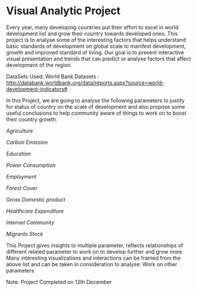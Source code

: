 <h1>Visual Analytic Project </h1>
Every year, many developing countries put their effort to excel in world development list and grow their country towards developed ones. This project is to analyse some of the interesting factors that helps understand basic standards of development on global scale to manifest development, growth and improved standard of living. Our goal is to present interactive visual presentation and trends that can predict or analyse factors that affect development of the region.

DataSets Used: World Bank Datasets : http://databank.worldbank.org/data/reports.aspx?source=world-development-indicators#

In this Project, we are going to analyse the following parameters to justify for status of country on the scale of development and also propose some useful conclusions to help community aware of things to work on to boost their country growth.
<i>

Agriculture

Carbon Emission

Education

Power Consumption

Employment

Forest Cover

Gross Domestic product

Healthcare Expenditure

Internet Community

Migrants Stock

</i>

This Project gives insights to multiple parameter, reflects relationships of different related parameter to work on to develop further and grow more. Many interesting visualizations and interactions can be framed from the above list and can be taken in consideration to analyse. Work on other parameters

Note: Project Completed on 12th December
